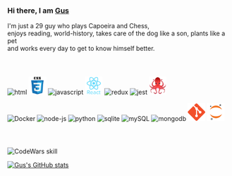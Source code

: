 ### Hi there, I am [Gus](https://www.linkedin.com/in/gustavohdealmeida/) 

I'm just a 29 guy who plays Capoeira and Chess, <br />
enjoys reading, world-history, takes care of the dog like a son, plants like a pet <br />
and works every day to get to know himself better.

<!--
## :brazil: :man_cartwheeling: :chess_pawn: :cactus: :dog: :mortar_board: :gear: :factory_worker: :chart_with_upwards_trend: :factory: :brain: :man_technologist: :signal_strength: :pinching_hand: :weight_lifting: :ringed_planet: 
-->

#
<div>
<br />
  <div>
    <img src="https://cdn.icon-icons.com/icons2/2415/PNG/512/html_original_wordmark_logo_icon_146478.png" alt="html" title="HTML5" width="40" height="40" style="max-width:100%;"></img>
    <img src="https://raw.githubusercontent.com/devicons/devicon/master/icons/css3/css3-original-wordmark.svg" alt="css3" title="CSS3" width="40" height="40"/>
    <img src="https://cdn.icon-icons.com/icons2/2108/PNG/512/javascript_icon_130900.png" alt="javascript" title="JavaScript" width="40" height="40" style="max-width:100%;"></img>
    <img src="https://raw.githubusercontent.com/devicons/devicon/master/icons/react/react-original-wordmark.svg" alt="react" title="React.js" width="40" height="40"/>
    <img src="https://seeklogo.com/images/R/redux-logo-9CA6836C12-seeklogo.com.png" alt="redux" title="Redux" width="40" height="40"/>
    <img src="https://cdn.jsdelivr.net/gh/devicons/devicon/icons/jest/jest-plain.svg" alt="jest" title="Jest" width="40" height="40"/>
    <img src="https://raw.githubusercontent.com/testing-library/dom-testing-library/main/other/octopus.png" alt="octopus" title="RTL" width="40" height="40"/>
  </div>
  
<br />
  
  <div>
    <img src="https://d1q6f0aelx0por.cloudfront.net/product-logos/644d2f15-c5db-4731-a353-ace6235841fa-registry.png" alt="Docker" title="Docker" width="40" height="40"/>
    <img src="https://bunkersem.github.io/portfolio/images/techs/nodejs.svg" alt="node-js" title="Node.js" width="40" height="40" style="max-width:100%;"></img>
    <img src="https://cdn.icon-icons.com/icons2/112/PNG/512/python_18894.png" alt="python" title="Python" width="40" height="40" style="max-width:100%;"></img>
    <img src="https://upload.wikimedia.org/wikipedia/commons/thumb/9/97/Sqlite-square-icon.svg/2048px-Sqlite-square-icon.svg.png" alt="sqlite" title="SQLite" width="40" height="40"/>
    <img src="https://www.freepnglogos.com/uploads/logo-mysql-png/logo-mysql-securing-mysql-and-connecting-wso-servers-yasassri-blog-18.png" alt="mySQL" title="mySQL" width="40" height="40"/>
    <img src="https://cdn.iconscout.com/icon/free/png-256/mongodb-4-1175139.png" alt="mongodb" title="mongoDB" width="40" height="40"/>
    <img src="https://raw.githubusercontent.com/devicons/devicon/master/icons/git/git-original.svg" alt="git" title="git" width="40" height="40"/>
    <img src="https://raw.githubusercontent.com/github/explore/80688e429a7d4ef2fca1e82350fe8e3517d3494d/topics/jupyter-notebook/jupyter-notebook.png" alt="jupyter" title="JupyterNotebook" width="40" height="40" style="max-width:100%;"></img>
  </div>

#
</div><br />


<img src="https://www.codewars.com/users/gusttavocaruso/badges/large" title="CodeWars skill">

[![Gus's GitHub stats](https://github-readme-stats.vercel.app/api?username=gusttavocaruso&show_icons=true&theme=dracula)](https://github.com/anuraghazra/github-readme-stats)

<!--
<div>
  <h4>front</h4>
  <img src="https://cdn.icon-icons.com/icons2/2108/PNG/512/javascript_icon_130900.png" alt="javascript" title="JavaScript" width="40" height="40" style="max-width:100%;"></img>
  <img src="https://cdn.icon-icons.com/icons2/2415/PNG/512/html_original_wordmark_logo_icon_146478.png" alt="html" title="HTML5" width="40" height="40" style="max-width:100%;"></img>
  <img src="https://raw.githubusercontent.com/devicons/devicon/master/icons/css3/css3-original-wordmark.svg" alt="css3" title="CSS3" width="40" height="40"/>
  <img src="https://raw.githubusercontent.com/devicons/devicon/master/icons/react/react-original-wordmark.svg" alt="react" title="React.js" width="40" height="40"/>
  <img src="https://raw.githubusercontent.com/testing-library/dom-testing-library/main/other/octopus.png" alt="octopus" title="RTL" width="40" height="40"/>
  <img src="https://seeklogo.com/images/R/redux-logo-9CA6836C12-seeklogo.com.png" alt="redux" title="Redux" width="40" height="40"/>
  <img src="https://cdn.jsdelivr.net/gh/devicons/devicon/icons/jest/jest-plain.svg" alt="jest" title="Jest" width="40" height="40"/>
  <br />
  <h4>back</h4>
  <img src="https://bunkersem.github.io/portfolio/images/techs/nodejs.svg" alt="node-js" title="Node.js" width="40" height="40" style="max-width:100%;"></img>
  <img src="https://www.freepnglogos.com/uploads/logo-mysql-png/logo-mysql-securing-mysql-and-connecting-wso-servers-yasassri-blog-18.png" alt="mySQL" title="mySQL" width="40" height="40"/>
  <img src="https://cdn.icon-icons.com/icons2/112/PNG/512/python_18894.png" alt="python" title="Python" width="40" height="40" style="max-width:100%;"></img>
  <img src="https://raw.githubusercontent.com/github/explore/80688e429a7d4ef2fca1e82350fe8e3517d3494d/topics/jupyter-notebook/jupyter-notebook.png" alt="jupyter" title="JupyterNotebook" width="40" height="40" style="max-width:100%;"></img>
  <img src="https://upload.wikimedia.org/wikipedia/commons/thumb/9/97/Sqlite-square-icon.svg/2048px-Sqlite-square-icon.svg.png" alt="sqlite" title="SQLite" width="40" height="40"/>
  <img src="https://raw.githubusercontent.com/devicons/devicon/master/icons/git/git-original.svg" alt="git" title="git" width="40" height="40"/>

</div><br />


<!--
<img src="https://content.thriveglobal.com/wp-content/uploads/2020/05/0_DvA0HCzE-qmeyDpp-1.jpg" width="300" height="300">
<img src="https://static.displate.com/280x392/displate/2020-08-18/4304537e6d49cd2867c4be660bb50ff2_177077d11c21743b49deb2b4a946e4fa.jpg" width="300" height="300">

<!--
[![Top Langs](https://github-readme-stats.vercel.app/api/top-langs/?username=gusttavocaruso&layout=compact&theme=dracula&hide=ruby)](https://github.com/anuraghazra/github-readme-stats)

github e vscode icons
<img src="https://cdn.icon-icons.com/icons2/936/PNG/512/github-logo_icon-icons.com_73546.png" alt="github" title="gitHub" name="github" width="40" height="40" style="max-width:100%;"></img>
 <img src="https://raw.githubusercontent.com/devicons/devicon/master/icons/vscode/vscode-original.svg" alt="vs-code" title="VsCode" width="40" height="40" />


<!--
#
![KOMAREV PROFILE VIEWS](https://komarev.com/ghpvc/?username=gusttavocaruso&label=VIEWS&style=plastic)




<!--
Here are some ideas to get you started:

- 🔭 I’m currently working on ...
- 🌱 I’m currently learning ...
- 👯 I’m looking to collaborate on ...
- 🤔 I’m looking for help with ...
- 💬 Ask me about ...
- 📫 How to reach me: ...
- 😄 Pronouns: ...
- ⚡ Fun fact: ...
-->
